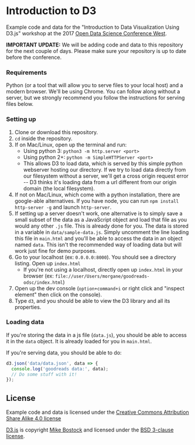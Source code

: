 # Introduction to D3

Example code and data for the "Introduction to Data Visualization Using D3.js" workshop at
the 2017 [Open Data Science Conference West](https://odsc.com/california).

**IMPORTANT UPDATE:** We will be adding code and data to this repository for the next couple of days. Please make sure your repository is up to date before the conference.

### Requirements
Python (or a tool that will allow you to serve files to your local host) and a modern browser. We'll be using Chrome. You can follow along without a server, but we strongly recommend you follow the instructions for serving files below.

### Setting up
1. Clone or download this repository.
2. `cd` inside the repository.
3. If on Mac/Linux, open up the terminal and run:
   * Using python 3: `python3 -m http.server <port>`
   * Using python 2+: `python -m SimpleHTTPServer <port>`
   * This allows D3 to load data, which is served by this simple python webserver hosting our directory. If we try to load data directly from our filesystem without a server, we'll get a cross origin request error -- D3 thinks it's loading data from a url different from our origin domain (the local filesystem).
4. If not on Mac/Linux, which come with a python installation, there are google-able alternatives. If you have node, you can run `npm install http-server -g` and launch `http-server`.
5. If setting up a server doesn't work, one alternative is to simply save a small subset of the data as a JavaScript object and load that file as you would any other `.js` file. This is already done for you. The data is stored in a variable in `data/sample-data.js`. Simply uncomment the line loading this file in `main.html` and you'll be able to access the data in an object named `data`. This isn't the recommended way of loading data but will work just fine for demo purposes.
5. Go to your localhost (ex: `0.0.0.0:8000`). You should see a directory listing. Open up `index.html`
   * If you're not using a localhost, directly open up `index.html` in your browser (ex: `file://user/Users/morgane/goodreads-odsc/index.html`)
7. Open up the dev console (`option+command+i` or right click and "inspect element" then click on the console).
8. Type `d3`, and you should be able to view the D3 library and all its properties.

### Loading data
If you're storing the data in a js file (`data.js`), you should be able to access it in the `data` object. It is already loaded for you in `main.html`. 

If you're serving data, you should be able to do:

```javascript
d3.json('data/data.json', data => {
  console.log('goodreads data:', data);
  // Do some stuff with it!
});
```

## License

Example code and data is licensed under the
[Creative Commons Attribution Share Alike 4.0 license](https://choosealicense.com/licenses/cc-by-sa-4.0/)

[D3.js](https://d3js.org/) is copyright [Mike Bostock](https://github.com/mbostock) and licensed under the
[BSD 3-clause license](https://github.com/d3/d3/blob/master/LICENSE).
